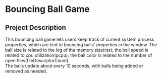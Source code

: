 # Bouncing Ball Game

## Project Description
This bouncing ball game lets users keep track of current system process properties, which are tied to bouncing balls' properties in the window.
The ball size is related to the log of the memory size(rss); the ball speed is related to cpu utilization(pcpu); the ball color is related to the number of open files(fileDescriptorCount).  
The balls update about every 10 seconds, with balls being added or removed as needed.
